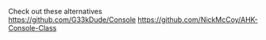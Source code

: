 Check out these alternatives  
https://github.com/G33kDude/Console
https://github.com/NickMcCoy/AHK-Console-Class
